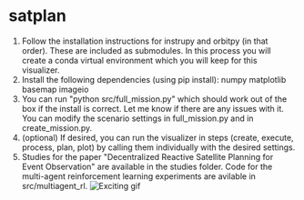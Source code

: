 # satplan

 1. Follow the installation instructions for instrupy and orbitpy (in that order). These are included as submodules. In this process you will create a conda virtual environment which you will keep for this visualizer.
 2. Install the following dependencies (using pip install):
    numpy
    matplotlib
    basemap
    imageio
 3. You can run "python src/full_mission.py" which should work out of the box if the install is correct. Let me know if there are any issues with it. You can modify the scenario settings in full_mission.py and in create_mission.py.
 4. (optional) If desired, you can run the visualizer in steps (create, execute, process, plan, plot) by calling them individually with the desired settings.
 5. Studies for the paper "Decentralized Reactive Satellite Planning for Event Observation" are available in the studies folder. Code for the multi-agent reinforcement learning experiments are avilable in src/multiagent_rl.
![Exciting gif](https://github.com/bgorr/satplan/blob/main/example.gif?raw=true)
